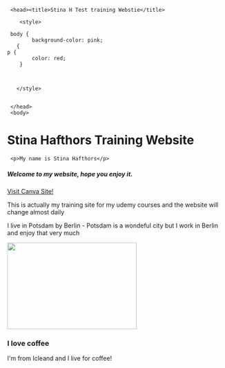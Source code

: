 <!DOCTYPE html>
<html lang="en">
 <head>
    <meta charset="utf-8">
  <meta name="viewport" content="width=device-width, initial-scale=1.0">
  
     <head><title>Stina H Test training Webstie</title>

        <style>
        
     body {
            background-color: pink;
       {
    p {
            color: red;
        }
        


       </style>


     </head>
     <body> 

     
  
  <h1>Stina Hafthors Training Website</h1>

     <p>My name is Stina Hafthors</p>
     
   <h5>Welcome to my website, hope you enjoy it.</h5>

   <a href="https://art-hope.my.canva.site/">Visit Canva Site!</a>
   
   <p>This is actually my training site for my udemy courses and the website will change almost daily</p>

   <p>I live in Potsdam by Berlin - Potsdam is a wondeful city but I work in Berlin and enjoy that very much</p>

   <img src="https://i.giphy.com/media/v1.Y2lkPTc5MGI3NjExaDdlN2Q5NnJzcTQzZ3JtM3Rva281aGF5NTMweWt5eHVsejJ0ZmVheSZlcD12MV9pbnRlcm5hbF9naWZfYnlfaWQmY3Q9Zw/mBLYrKaZJACmtum22X/giphy.gif" width="300" height="200">

<h3>I love coffee</h3>

<p>I'm from Icleand and I live for coffee!</p>

  

</body>
</html>
